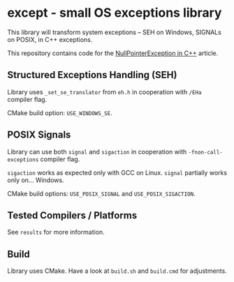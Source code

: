 except - small OS exceptions library
====================================

This library will transform system exceptions – SEH on Windows, SIGNALs on POSIX, in
C++ exceptions.

This repository contains code for the [NullPointerException in C++](https://cristianadam.eu/20160914/nullpointerexception-in-c-plus-plus/) article.

Structured Exceptions Handling (SEH)
------------------------------------

Library uses `_set_se_translator` from `eh.h` in cooperation with `/EHa` compiler flag.

CMake build option: `USE_WINDOWS_SE`.

POSIX Signals
-------------

Library can use both `signal` and `sigaction` in cooperation with `-fnon-call-exceptions` compiler flag. 

`sigaction` works as expected only with GCC on Linux. `signal` partially works only on... Windows.

CMake build options: `USE_POSIX_SIGNAL` and `USE_POSIX_SIGACTION`.
 
Tested Compilers / Platforms
----------------------------
See `results` for more information.

Build
-----

Library uses CMake. Have a look at `build.sh` and `build.cmd` for adjustments.
